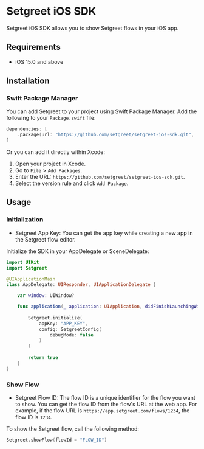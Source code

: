 # Setgreet iOS SDK

Setgreet iOS SDK allows you to show Setgreet flows in your iOS app.

## Requirements
- iOS 15.0 and above

## Installation
### Swift Package Manager
You can add Setgreet to your project using Swift Package Manager. Add the following to your `Package.swift` file:

```swift
dependencies: [
    .package(url: "https://github.com/setgreet/setgreet-ios-sdk.git", .upToNextMajor(from: "LATEST_VERSION"))
]
```

Or you can add it directly within Xcode:
1. Open your project in Xcode.
2. Go to `File` > `Add Packages`.
3. Enter the URL: `https://github.com/setgreet/setgreet-ios-sdk.git`.
4. Select the version rule and click `Add Package`.

## Usage

### Initialization
- Setgreet App Key: You can get the app key while creating a new app in the Setgreet flow editor.

Initialize the SDK in your AppDelegate or SceneDelegate:

```Swift
import UIKit
import Setgreet

@UIApplicationMain
class AppDelegate: UIResponder, UIApplicationDelegate {

    var window: UIWindow?

    func application(_ application: UIApplication, didFinishLaunchingWithOptions launchOptions: [UIApplication.LaunchOptionsKey: Any]?) -> Bool {
        
        Setgreet.initialize(
            appKey: "APP_KEY",
            config: SetgreetConfig(
                debugMode: false
            )
        )
        
        return true
    }
}
```

### Show Flow
- Setgreet Flow ID: The flow ID is a unique identifier for the flow you want to show. You can get the flow ID from the flow's URL at the web app. For example, if the flow URL is `https://app.setgreet.com/flows/1234`, the flow ID is `1234`.

To show the Setgreet flow, call the following method:

```Swift
Setgreet.showFlow(flowId = "FLOW_ID")
```
